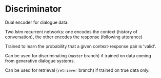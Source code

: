 # Discriminator

Dual encoder for dialogue data.

Two lstm recurrent networks: one encodes the context (history of conversation), the other encodes the response (following utterance)

Trained to learn the probability that a given context-response pair is 'valid'.

Can be used for discriminating (`master` branch) if trained on data coming from generative dialogue systems.

Can be used for retrieval (`retriever` branch) if trained on true data only.

